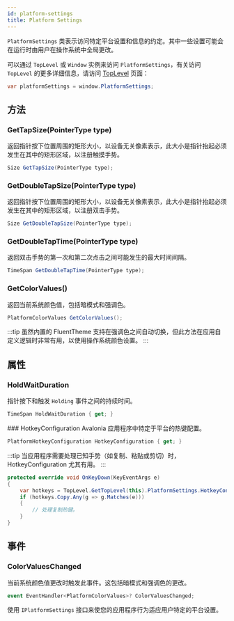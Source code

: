 ```yaml
---
id: platform-settings
title: Platform Settings
---
```


`PlatformSettings` 类表示访问特定平台设置和信息的约定。其中一些设置可能会在运行时由用户在操作系统中全局更改。

可以通过 `TopLevel` 或 `Window` 实例来访问 `PlatformSettings`，有关访问 `TopLevel` 的更多详细信息，请访问 [TopLevel](../toplevel) 页面：

```cs
var platformSettings = window.PlatformSettings;
```

## 方法

### GetTapSize(PointerType type)
返回指针按下位置周围的矩形大小，以设备无关像素表示，此大小是指针抬起必须发生在其中的矩形区域，以注册触摸手势。

```cs 
Size GetTapSize(PointerType type);
```

### GetDoubleTapSize(PointerType type)
返回指针按下位置周围的矩形大小，以设备无关像素表示，此大小是指针抬起必须发生在其中的矩形区域，以注册双击手势。

```cs
Size GetDoubleTapSize(PointerType type);
```

### GetDoubleTapTime(PointerType type)
返回双击手势的第一次和第二次点击之间可能发生的最大时间间隔。

```cs
TimeSpan GetDoubleTapTime(PointerType type);
```

### GetColorValues()
返回当前系统颜色值，包括暗模式和强调色。

```cs
PlatformColorValues GetColorValues();
```

:::tip
虽然内置的 FluentTheme 支持在强调色之间自动切换，但此方法在应用自定义逻辑时非常有用，以使用操作系统颜色设置。
:::

## 属性

### HoldWaitDuration
指针按下和触发 `Holding` 事件之间的持续时间。

```cs
TimeSpan HoldWaitDuration { get; }
```

### HotkeyConfiguration
Avalonia 应用程序中特定于平台的热键配置。

```cs
PlatformHotkeyConfiguration HotkeyConfiguration { get; }
```

:::tip
当应用程序需要处理已知手势（如复制、粘贴或剪切）时，HotkeyConfiguration 尤其有用。
:::

```cs
protected override void OnKeyDown(KeyEventArgs e)
{
    var hotkeys = TopLevel.GetTopLevel(this).PlatformSettings.HotkeyConfiguration;
    if (hotkeys.Copy.Any(g => g.Matches(e)))
    {
        // 处理复制热键。
    }
}
```

## 事件

### ColorValuesChanged
当前系统颜色值更改时触发此事件。这包括暗模式和强调色的更改。

```cs
event EventHandler<PlatformColorValues>? ColorValuesChanged;
```
使用 `IPlatformSettings` 接口来使您的应用程序行为适应用户特定的平台设置。




